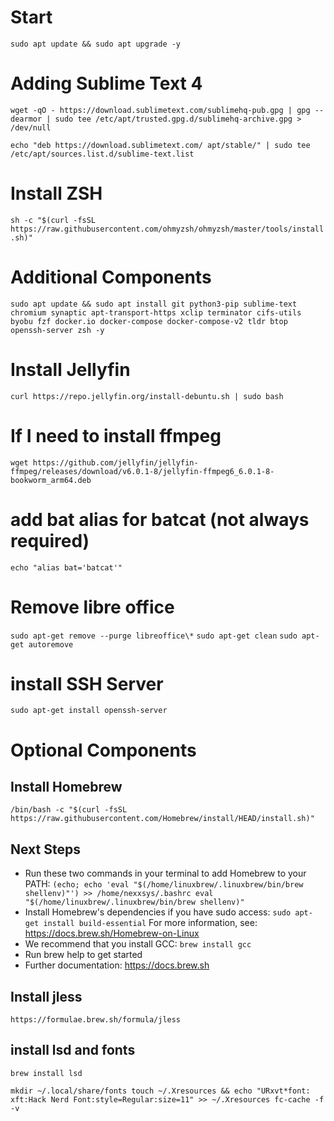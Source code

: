 # Start
`sudo apt update && sudo apt upgrade -y`

# Adding Sublime Text 4
`wget -qO - https://download.sublimetext.com/sublimehq-pub.gpg | gpg --dearmor | sudo tee /etc/apt/trusted.gpg.d/sublimehq-archive.gpg > /dev/null`

`echo "deb https://download.sublimetext.com/ apt/stable/" | sudo tee /etc/apt/sources.list.d/sublime-text.list`

# Install ZSH
`sh -c "$(curl -fsSL https://raw.githubusercontent.com/ohmyzsh/ohmyzsh/master/tools/install.sh)"`

# Additional Components
`sudo apt update && sudo apt install git python3-pip sublime-text chromium synaptic apt-transport-https xclip terminator cifs-utils byobu fzf docker.io docker-compose docker-compose-v2 tldr btop openssh-server zsh -y`

# Install Jellyfin
`curl https://repo.jellyfin.org/install-debuntu.sh | sudo bash`

# If I need to install ffmpeg
`wget https://github.com/jellyfin/jellyfin-ffmpeg/releases/download/v6.0.1-8/jellyfin-ffmpeg6_6.0.1-8-bookworm_arm64.deb`

# add bat alias for batcat (not always required)
`echo "alias bat='batcat'"`

# Remove libre office
`sudo apt-get remove --purge libreoffice\*`
`sudo apt-get clean`
`sudo apt-get autoremove`

# install SSH Server
`sudo apt-get install openssh-server`

# Optional Components
## Install Homebrew 
`/bin/bash -c "$(curl -fsSL https://raw.githubusercontent.com/Homebrew/install/HEAD/install.sh)"`

## Next Steps
- Run these two commands in your terminal to add Homebrew to your PATH:
    `(echo; echo 'eval "$(/home/linuxbrew/.linuxbrew/bin/brew shellenv)"') >> /home/nexxsys/.bashrc
    eval "$(/home/linuxbrew/.linuxbrew/bin/brew shellenv)"`
- Install Homebrew's dependencies if you have sudo access:
    `sudo apt-get install build-essential`
  For more information, see:
    https://docs.brew.sh/Homebrew-on-Linux
- We recommend that you install GCC:
    `brew install gcc`
- Run brew help to get started
- Further documentation:
    https://docs.brew.sh

## Install jless
`https://formulae.brew.sh/formula/jless`

## install lsd and fonts
`brew install lsd`

`mkdir ~/.local/share/fonts
touch ~/.Xresources && echo "URxvt*font:    xft:Hack Nerd Font:style=Regular:size=11" >> ~/.Xresources
fc-cache -f -v`

